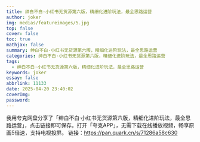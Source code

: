 ```yaml
---
title: 绅白不白·小红书无货源第六版，精细化进阶玩法，最全思路运营
author: joker
img: medias/featureimages/5.jpg
top: false
cover: false
toc: true
mathjax: false
summary: 绅白不白·小红书无货源第六版，精细化进阶玩法，最全思路运营
categories: 绅白不白·小红书无货源第六版，精细化进阶玩法，最全思路运营
tags:
  - 绅白不白·小红书无货源第六版，精细化进阶玩法，最全思路运营
keywords: joker
essay: false
abbrlink: 11133
date: 2025-04-20 23:40:02
coverImg:
password:
---
```


我用夸克网盘分享了「绅白不白·小红书无货源第六版，精细化进阶玩法，最全思路运营」，点击链接即可保存。打开「夸克APP」，无需下载在线播放视频，畅享原画5倍速，支持电视投屏。
链接：https://pan.quark.cn/s/71286a58c630
